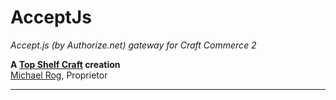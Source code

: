 # AcceptJs

_Accept.js (by Authorize.net) gateway for Craft Commerce 2_

**A [Top Shelf Craft](https://topshelfcraft.com) creation**  
[Michael Rog](https://michaelrog.com), Proprietor 


* * *
